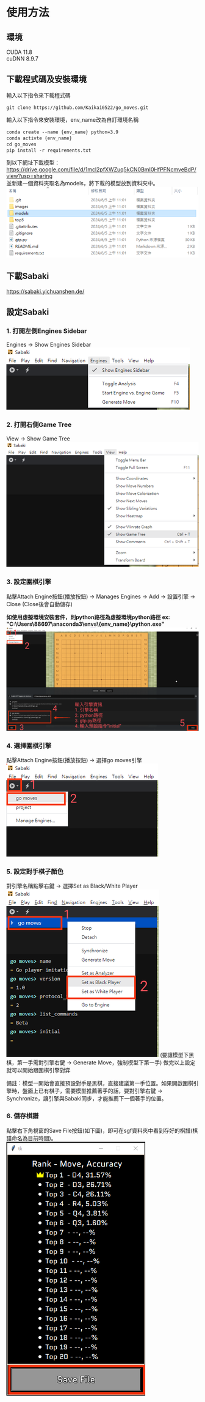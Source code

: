 # 使用方法
## 環境
CUDA 11.8<br>
cuDNN 8.9.7

## 下載程式碼及安裝環境
輸入以下指令來下載程式碼
```cpp=
git clone https://github.com/Kaikai0522/go_moves.git
```

輸入以下指令來安裝環境，env_name改為自訂環境名稱
```cpp=
conda create --name {env_name} python=3.9
conda activte {env_name}
cd go_moves
pip install -r requirements.txt
```

到以下網址下載模型：https://drive.google.com/file/d/1mcl2pfXWZuq5kCN0BmI0HfPFNcmveBdP/view?usp=sharing
<br>
並新建一個資料夾取名為models，將下載的模型放到資料夾中。
![show_engines_sidebar](./images/檔案.png)

## 下載Sabaki
https://sabaki.yichuanshen.de/

## 設定Sabaki

### 1. 打開左側Engines Sidebar
Engines → Show Engines Sidebar<br>
![show_engines_sidebar](./images/show_engines_sidebar.png)

### 2. 打開右側Game Tree
View → Show Game Tree<br>
![show_game_tree](./images/show_game_tree.png)

### 3. 設定圍棋引擎
點擊Attach Engine按鈕(播放按鈕) → Manages Engines → Add → 設置引擎 → Close (Close後會自動儲存)

**如使用虛擬環境安裝套件，則python路徑為虛擬環境python路徑 ex: "C:\Users\88697\anaconda3\envs\\{env_name}\python.exe"**
![設定引擎](./images/設定引擎.png)

### 4. 選擇圍棋引擎
點擊Attach Engine按鈕(播放按鈕) → 選擇go moves引擎<br>
![選擇引擎](./images/選擇引擎.png)

### 5. 設定對手棋子顏色
對引擎名稱點擊右鍵 → 選擇Set as Black/White Player<br>
![設定對手顏色](./images/設定對手顏色.png)
(要讓模型下黑棋，第一手需對引擎右鍵 → Generate Move，強制模型下第一手)
做完以上設定就可以開始跟圍棋引擎對弈

備註：模型一開始會直接預設對手是黑棋，直接建議第一手位置。如果開啟圍棋引擎時，盤面上已有棋子，需要模型推薦著手的話，要對引擎右鍵 → Synchronize，讓引擎與Sabaki同步，才能推薦下一個著手的位置。

### 6. 儲存棋譜
點擊右下角視窗的Save File按鈕(如下圖)，即可在sgf資料夾中看到存好的棋譜(棋譜命名為目前時間)。<br>
![著手顯示介面](./images/著手顯示介面.png)



